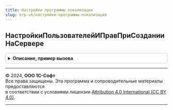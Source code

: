 ```yaml
---
title: Настройки программы локализация
slug: erp-uh/настройки-программы-локализация
---
```



## НастройкиПользователейИПравПриСозданииНаСервере
<details style="margin: 1em 0; padding: 0.5em; border: 1px solid #ccc; border-radius: 6px;">

<summary style="font-weight: bold; cursor: pointer;">Описание, пример вызова</summary>

```bsl

// Предназначена для внесения изменений в форму Обслуживание обработки
// ПанельАдминистрированияБСП без снятия формы с поддержки.
//
// см. НастройкиПрограммыПереопределяемый.НастройкиПользователейИПравПриСозданииНаСервере
//
Процедура НастройкиПользователейИПравПриСозданииНаСервере(Форма) Экспорт
```

Пример вызова
```bsl
НастройкиПрограммыЛокализация.НастройкиПользователейИПравПриСозданииНаСервере(Форма) 
```
</details>

---

© 2024, **ООО 1С-Софт**  
Все права защищены. Эта программа и сопроводительные материалы предоставляются  
в соответствии с условиями лицензии [Attribution 4.0 International (CC BY 4.0)](https://creativecommons.org/licenses/by/4.0/legalcode).

---
